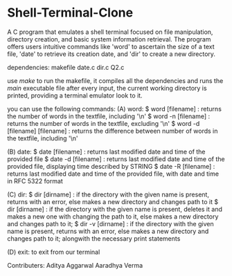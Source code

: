 # Shell-Terminal-Clone
A C program that emulates a shell terminal focused on file manipulation, directory creation, and basic system information retrieval. The program offers users intuitive commands like 'word' to ascertain the size of a text file, 'date' to retrieve its creation date, and 'dir' to create a new directory.

dependencies: makefile date.c dir.c Q2.c

use *make* to run the makefile, it compiles all the dependencies and runs the *main* executable file
after every input, the current working directory is printed, providing a terminal emulator look to it.

you can use the following commands:
(A) word: 
	$ word [filename] : returns the number of words in the textfile, including '\n'
	$ word -n [filename] : returns the number of words in the textfile, excluding '\n'
	$ word -d [filename] [filename] : returns the difference between number of words in the textfile, including '\n'

(B) date:
	$ date [filename] : returns last modified date and time of the provided file
	$ date -d [filename] : returns last modified date and time of the provided file,
						displaying time described by STRING
	$ date -R [filename] : returns last modified date and time of the provided file, 
						with date and time in RFC 5322 format

(C) dir:
	$ dir [dirname] : if the directory with the given name is present, returns with an error, 
					else makes a new directory and changes path to it
	$ dir [dirname] : if the directory with the given name is present, deletes it and makes a new one with changing the path to it, 
					else makes a new directory and changes path to it; 
	$ dir -v [dirname] : if the directory with the given name is present, returns with an error, 
					else makes a new directory and changes path to it; 
					alongwith the necessary print statements

(D) exit: to exit from our terminal

Contributers:
Aditya Aggarwal
Aaradhya Verma